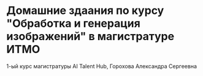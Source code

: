 # Домашние здаания по курсу "Обработка и генерация изображений" в магистратуре ИТМО

1-ый курс магистратуры AI Talent Hub, Горохова Александра Сергеевна
